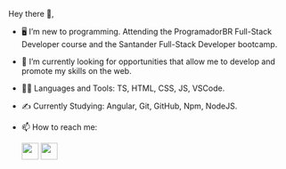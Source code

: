 Hey there 👋,

- 🖥️ I’m new to programming. Attending the ProgramadorBR Full-Stack Developer course and the Santander Full-Stack Developer bootcamp.
- 🌱 I’m currently looking for opportunities that allow me to develop and promote my skills on the web.
- 👨‍💻 Languages and Tools:
TS, HTML, CSS, JS, VSCode.
- ✍️ Currently Studying:
Angular, Git, GitHub, Npm, NodeJS.
- 📫 How to reach me:

  <a href="https://www.linkedin.com/in/nicolas-espindola-555084187/"><img src="https://user-images.githubusercontent.com/92181835/161834674-440192c9-a668-4fb0-8b41-7ab4ecf23715.png" width="30"></a>
  <a href="https://www.instagram.com/nickespindola/"><img src="https://cdn.iconscout.com/icon/free/png-256/instagram-1868978-1583142.png" width="30"></a>
<!---
Nickfln/Nickfln is a ✨ special ✨ repository because its `README.md` (this file) appears on your GitHub profile.
You can click the Preview link to take a look at your changes.
--->
